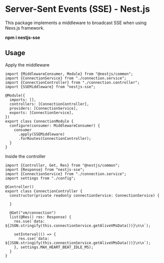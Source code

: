 # Server-Sent Events (SSE) - Nest.js
This package implements a middleware to broadcast SSE when using Nexs.js framework.

**npm i nestjs-sse**

## Usage

Apply the middleware

    import {MiddlewareConsumer, Module} from "@nestjs/common";  
    import {ConnectionService} from "./connection.service";  
    import {ConnectionController} from "./connection.controller";  
    import {SSEMiddleware} from "nestjs-sse";  
      
    @Module({  
      imports: [],  
      controllers: [ConnectionController],  
      providers: [ConnectionService],  
      exports: [ConnectionService],  
    })  
    export class ConnectionModule {  
      configure(consumer: MiddlewareConsumer) {  
        consumer  
          .apply(SSEMiddleware)  
          .forRoutes(ConnectionController);  
      }  
    }

Inside the controller

    import {Controller, Get, Res} from "@nestjs/common";  
    import {Response} from "nestjs-sse";  
    import {ConnectionService} from "./connection.service";  
    import settings from "./config";  
      
    @Controller()  
    export class ConnectionController {  
      constructor(private readonly connectionService: ConnectionService) {  
      
      }  
      
      @Get("vm/connection")  
      list(@Res() res: Response) {  
        res.sse(`data: ${JSON.stringify(this.connectionService.getAliveVMsData())}\n\n`);  
      
        setInterval(() => {  
          res.sse(`data: ${JSON.stringify(this.connectionService.getAliveVMsData())}\n\n`);  
        }, settings.MAX_HEART_BEAT_IDLE_MS);  
      }  
    }
